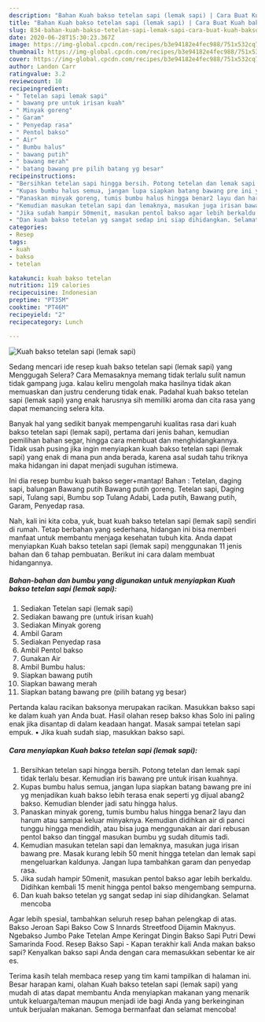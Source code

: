 ```yaml
---
description: "Bahan Kuah bakso tetelan sapi (lemak sapi) | Cara Buat Kuah bakso tetelan sapi (lemak sapi) Yang Enak Banget"
title: "Bahan Kuah bakso tetelan sapi (lemak sapi) | Cara Buat Kuah bakso tetelan sapi (lemak sapi) Yang Enak Banget"
slug: 834-bahan-kuah-bakso-tetelan-sapi-lemak-sapi-cara-buat-kuah-bakso-tetelan-sapi-lemak-sapi-yang-enak-banget
date: 2020-06-28T15:30:23.367Z
image: https://img-global.cpcdn.com/recipes/b3e94182e4fec988/751x532cq70/kuah-bakso-tetelan-sapi-lemak-sapi-foto-resep-utama.jpg
thumbnail: https://img-global.cpcdn.com/recipes/b3e94182e4fec988/751x532cq70/kuah-bakso-tetelan-sapi-lemak-sapi-foto-resep-utama.jpg
cover: https://img-global.cpcdn.com/recipes/b3e94182e4fec988/751x532cq70/kuah-bakso-tetelan-sapi-lemak-sapi-foto-resep-utama.jpg
author: Landon Carr
ratingvalue: 3.2
reviewcount: 10
recipeingredient:
- " Tetelan sapi lemak sapi"
- " bawang pre untuk irisan kuah"
- " Minyak goreng"
- " Garam"
- " Penyedap rasa"
- " Pentol bakso"
- " Air"
- " Bumbu halus"
- " bawang putih"
- " bawang merah"
- " batang bawang pre pilih batang yg besar"
recipeinstructions:
- "Bersihkan tetelan sapi hingga bersih. Potong tetelan dan lemak sapi tidak terlalu besar. Kemudian iris bawang pre untuk irisan kuahnya."
- "Kupas bumbu halus semua, jangan lupa siapkan batang bawang pre ini yg menjadikan kuah bakso lebih terasa enak seperti yg dijual abang2 bakso. Kemudian blender jadi satu hingga halus."
- "Panaskan minyak goreng, tumis bumbu halus hingga benar2 layu dan harum atau sampai keluar minyaknya. Kemudian didihkan air di panci tunggu hingga mendidih, atau bisa juga menggunakan air dari rebusan pentol bakso dan tinggal masukan bumbu yg sudah ditumis tadi."
- "Kemudian masukan tetelan sapi dan lemaknya, masukan juga irisan bawang pre. Masak kurang lebih 50 menit hingga tetelan dan lemak sapi mengeluarkan kaldunya. Jangan lupa tambahkan garam dan penyedap rasa."
- "Jika sudah hampir 50menit, masukan pentol bakso agar lebih berkaldu. Didihkan kembali 15 menit hingga pentol bakso mengembang sempurna."
- "Dan kuah bakso tetelan yg sangat sedap ini siap dihidangkan. Selamat mencoba"
categories:
- Resep
tags:
- kuah
- bakso
- tetelan

katakunci: kuah bakso tetelan 
nutrition: 119 calories
recipecuisine: Indonesian
preptime: "PT35M"
cooktime: "PT46M"
recipeyield: "2"
recipecategory: Lunch

---
```



![Kuah bakso tetelan sapi (lemak sapi)](https://img-global.cpcdn.com/recipes/b3e94182e4fec988/751x532cq70/kuah-bakso-tetelan-sapi-lemak-sapi-foto-resep-utama.jpg)

Sedang mencari ide resep kuah bakso tetelan sapi (lemak sapi) yang Menggugah Selera? Cara Memasaknya memang tidak terlalu sulit namun tidak gampang juga. kalau keliru mengolah maka hasilnya tidak akan memuaskan dan justru cenderung tidak enak. Padahal kuah bakso tetelan sapi (lemak sapi) yang enak harusnya sih memiliki aroma dan cita rasa yang dapat memancing selera kita.

Banyak hal yang sedikit banyak mempengaruhi kualitas rasa dari kuah bakso tetelan sapi (lemak sapi), pertama dari jenis bahan, kemudian pemilihan bahan segar, hingga cara membuat dan menghidangkannya. Tidak usah pusing jika ingin menyiapkan kuah bakso tetelan sapi (lemak sapi) yang enak di mana pun anda berada, karena asal sudah tahu triknya maka hidangan ini dapat menjadi suguhan istimewa.

Ini dia resep bumbu kuah bakso seger+mantap! Bahan : Tetelan, daging sapi, balungan Bawang putih Bawang putih goreng. Tetelan sapi, Daging sapi, Tulang sapi, Bumbu sop Tulang Adabi, Lada putih, Bawang putih, Garam, Penyedap rasa.


Nah, kali ini kita coba, yuk, buat kuah bakso tetelan sapi (lemak sapi) sendiri di rumah. Tetap berbahan yang sederhana, hidangan ini bisa memberi manfaat untuk membantu menjaga kesehatan tubuh kita. Anda dapat menyiapkan Kuah bakso tetelan sapi (lemak sapi) menggunakan 11 jenis bahan dan 6 tahap pembuatan. Berikut ini cara dalam membuat hidangannya.

<!--inarticleads1-->

##### Bahan-bahan dan bumbu yang digunakan untuk menyiapkan Kuah bakso tetelan sapi (lemak sapi):

1. Sediakan  Tetelan sapi (lemak sapi)
1. Sediakan  bawang pre (untuk irisan kuah)
1. Sediakan  Minyak goreng
1. Ambil  Garam
1. Sediakan  Penyedap rasa
1. Ambil  Pentol bakso
1. Gunakan  Air
1. Ambil  Bumbu halus:
1. Siapkan  bawang putih
1. Siapkan  bawang merah
1. Siapkan  batang bawang pre (pilih batang yg besar)


Pertanda kalau racikan baksonya merupakan racikan. Masukkan bakso sapi ke dalam kuah yan Anda buat. Hasil olahan resep bakso khas Solo ini paling enak jika disantap di dalam keadaan hangat. Masak sampai tetelan sapi empuk. • Jika kuah sudah siap, masukkan bakso sapi. 

<!--inarticleads2-->

##### Cara menyiapkan Kuah bakso tetelan sapi (lemak sapi):

1. Bersihkan tetelan sapi hingga bersih. Potong tetelan dan lemak sapi tidak terlalu besar. Kemudian iris bawang pre untuk irisan kuahnya.
1. Kupas bumbu halus semua, jangan lupa siapkan batang bawang pre ini yg menjadikan kuah bakso lebih terasa enak seperti yg dijual abang2 bakso. Kemudian blender jadi satu hingga halus.
1. Panaskan minyak goreng, tumis bumbu halus hingga benar2 layu dan harum atau sampai keluar minyaknya. Kemudian didihkan air di panci tunggu hingga mendidih, atau bisa juga menggunakan air dari rebusan pentol bakso dan tinggal masukan bumbu yg sudah ditumis tadi.
1. Kemudian masukan tetelan sapi dan lemaknya, masukan juga irisan bawang pre. Masak kurang lebih 50 menit hingga tetelan dan lemak sapi mengeluarkan kaldunya. Jangan lupa tambahkan garam dan penyedap rasa.
1. Jika sudah hampir 50menit, masukan pentol bakso agar lebih berkaldu. Didihkan kembali 15 menit hingga pentol bakso mengembang sempurna.
1. Dan kuah bakso tetelan yg sangat sedap ini siap dihidangkan. Selamat mencoba


Agar lebih spesial, tambahkan seluruh resep bahan pelengkap di atas. Bakso Jeroan Sapi Bakso Cow S Innards Streetfood Dijamin Maknyus. Ngebakso Jumbo Pake Tetelan Ampe Keringat Dingin Bakso Sapi Putri Dewi Samarinda Food. Resep Bakso Sapi - Kapan terakhir kali Anda makan bakso sapi? Kenyalkan bakso sapi Anda dengan cara memasukkan sebentar ke air es. 

Terima kasih telah membaca resep yang tim kami tampilkan di halaman ini. Besar harapan kami, olahan Kuah bakso tetelan sapi (lemak sapi) yang mudah di atas dapat membantu Anda menyiapkan makanan yang menarik untuk keluarga/teman maupun menjadi ide bagi Anda yang berkeinginan untuk berjualan makanan. Semoga bermanfaat dan selamat mencoba!
